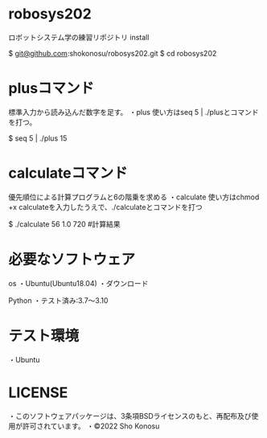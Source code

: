 # robosys202
ロボットシステム学の練習リポジトリ
install

$ git@github.com:shokonosu/robosys202.git
$ cd robosys202
# plusコマンド
標準入力から読み込んだ数字を足す。
・plus
使い方はseq 5 | ./plusとコマンドを打つ。

$ seq 5 | ./plus
15

# calculateコマンド
優先順位による計算プログラムと6の階乗を求める
・calculate
使い方はchmod +x calculateを入力したうえで、./calculateとコマンドを打つ

$ ./calculate
56 1.0 720  #計算結果

# 必要なソフトウェア
os
・Ubuntu(Ubuntu18.04)
・ダウンロード

Python
・テスト済み:3.7～3.10

# テスト環境
・Ubuntu

# LICENSE
・このソフトウェアパッケージは、3条項BSDライセンスのもと、再配布及び使用が許可されています。
・©2022 Sho Konosu

